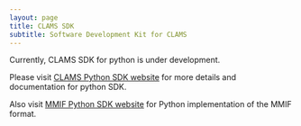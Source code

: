 ```yaml
---
layout: page
title: CLAMS SDK
subtitle: Software Development Kit for CLAMS
---
```


Currently, CLAMS SDK for python is under development.

Please visit [CLAMS Python SDK website](https://www.clams.ai/clams-python) for more details and documentation for python SDK.

Also visit [MMIF Python SDK website](https://www.clams.ai/mmif-python) for Python implementation of the MMIF format. 
